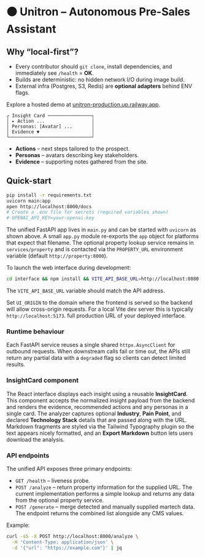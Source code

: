 # 🟠 Unitron – Autonomous Pre-Sales Assistant

## Why “local-first”?
* Every contributor should `git clone`, install dependencies, and immediately see `/health` = **OK**.
* Builds are deterministic: no hidden network I/O during image build.
* External infra (Postgres, S3, Redis) are **optional adapters** behind ENV flags.

Explore a hosted demo at [unitron-production.up.railway.app](https://unitron-production.up.railway.app).

```
┌ Insight Card ────────────────┐
│ ▸ Action ...                 │
│ Personas: [Avatar] ...       │
│ Evidence ▼                   │
└──────────────────────────────┘
```

* **Actions** – next steps tailored to the prospect.
* **Personas** – avatars describing key stakeholders.
* **Evidence** – supporting notes gathered from the site.

## Quick-start
```bash
pip install -r requirements.txt
uvicorn main:app
open http://localhost:8000/docs
# Create a .env file for secrets (required variables shown)
# OPENAI_API_KEY=your-openai-key
```

The unified FastAPI app lives in `main.py` and can be started with `uvicorn`
as shown above.  A small `app.py` module re-exports the `app` object for
platforms that expect that filename.  The optional property lookup service
remains in `services/property` and is contacted via the `PROPERTY_URL`
environment variable (default `http://property:8000`).

To launch the web interface during development:
```bash
cd interface && npm install && VITE_API_BASE_URL=http://localhost:8080 npm run dev
```
The `VITE_API_BASE_URL` variable should match the API address.

Set `UI_ORIGIN` to the domain where the frontend is served so the backend will
allow cross-origin requests. For a local Vite dev server this is typically
`http://localhost:5173`.
full production URL of your deployed interface.

### Runtime behaviour

Each FastAPI service reuses a single shared `httpx.AsyncClient` for outbound
requests. When downstream calls fail or time out, the APIs still return any
partial data with a `degraded` flag so clients can detect limited results.

### InsightCard component

The React interface displays each insight using a reusable **InsightCard**. This
component accepts the normalized insight payload from the backend and renders
the evidence, recommended actions and any personas in a single card. The
analyzer captures optional **Industry**, **Pain Point**, and declared
**Technology Stack** details that are passed along with the URL. Markdown
fragments are styled via the Tailwind Typography plugin so the text appears
nicely formatted, and an **Export Markdown** button lets users download the
analysis.


### API endpoints
The unified API exposes three primary endpoints:

* `GET /health` – liveness probe.
* `POST /analyze` – return property information for the supplied URL. The current implementation performs a simple lookup and returns any data from the optional property service.
* `POST /generate` – merge detected and manually supplied martech data. The endpoint returns the combined list alongside any CMS values.

Example:
```bash
curl -sS -X POST http://localhost:8000/analyze \
  -H 'Content-Type: application/json' \
  -d '{"url": "https://example.com"}' | jq
```
